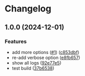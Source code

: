 # Changelog

## 1.0.0 (2024-12-01)


### Features

* add more options ([#1](https://github.com/kaareloun/commit-helper/issues/1)) ([c853dbf](https://github.com/kaareloun/commit-helper/commit/c853dbf6743ae3fb9ac8fa20583d65892e7c5c82))
* re-add verbose option ([e8fb657](https://github.com/kaareloun/commit-helper/commit/e8fb657c1b2383eca0e5114561872f9479bc4cfc))
* show all logs ([92e77e5](https://github.com/kaareloun/commit-helper/commit/92e77e5dedd0a87be5a2059d0782d42ed94e4701))
* test build ([37b6538](https://github.com/kaareloun/commit-helper/commit/37b6538c3c360813b9d29aced1a6db6c6a69f4c1))

